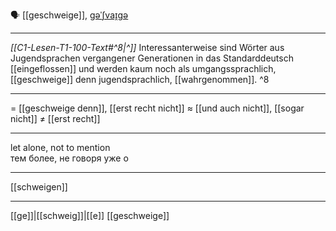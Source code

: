 🗣️ [[geschweige]], [ɡəˈʃvaɪ̯ɡə](https://youglish.com/pronounce/geschweige/german)

---
*[[C1-Lesen-T1-100-Text#^8|^]]* Interessanterweise sind Wörter aus Jugendsprachen vergangener Generationen in das Standarddeutsch [[eingeflossen]] und werden kaum noch als umgangssprachlich, [[geschweige]] denn jugendsprachlich, [[wahrgenommen]]. ^8


---
= [[geschweige denn]], [[erst recht nicht]]
≈ [[und auch nicht]], [[sogar nicht]]
≠ [[erst recht]]

---
let alone, not to mention  
тем более, не говоря уже о

---
[[schweigen]]

---
[[ge]]|[[schweig]]|[[e]]
[[geschweige]]

